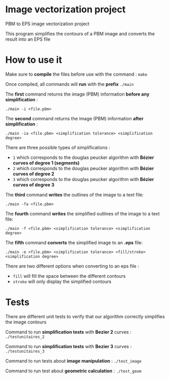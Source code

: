 # Image vectorization project
PBM to EPS image vectorization project

This program simplifies the contours of a PBM image and converts the result into an EPS file
 
# How to use it
Make sure to **compile** the files before use with the command  : ```make```

Once compiled, all commands will **run** with the **prefix** ```./main```

The **first** command returns the image (PBM) information **before any simplification** :

```./main -i <file.pbm>```

The **second** command returns the image (PBM) information **after simplification** :

```./main -ia <file.pbm> <simplification tolerance> <simplification degree>```

There are three possible types of simplifications :
 - ```1``` which corresponds to the douglas peucker algorithm with **Bézier curves of degree 1 (segments)**
 - ```2``` which corresponds to the douglas peucker algorithm with **Bézier curves of degree 2**
 - ```3``` which corresponds to the douglas peucker algorithm with **Bézier curves of degree 3**

The **third** command **writes** the outlines of the image to a text file:

```./main -fa <file.pbm>```

The **fourth** command **writes** the simplified outlines of the image to a text file:

```./main -f <file.pbm> <simplification tolerance> <simplification degree>```

The **fifth** command **converts** the simplified image to an **.eps** file:

```./main -e <file.pbm> <simplification tolerance> <fill/stroke> <simplification degree>```

There are two different options when converting to an eps file :
 - ```fill``` will fill the space between the different contours
 - ```stroke``` will only display the simplified contours

# Tests
There are different unit tests to verify that our algorithm correctly simplifies the image contours

Command to run **simplification tests** with **Bezier 2** curves : ```./testunitaires_2```

Command to run **simplification tests** with **Bezier 3** curves : ```./testunitaires_3```

Command to run tests about **image manipulation** : ```./test_image```

Command to run test about **geometric calculation** : ```./test_geom```
